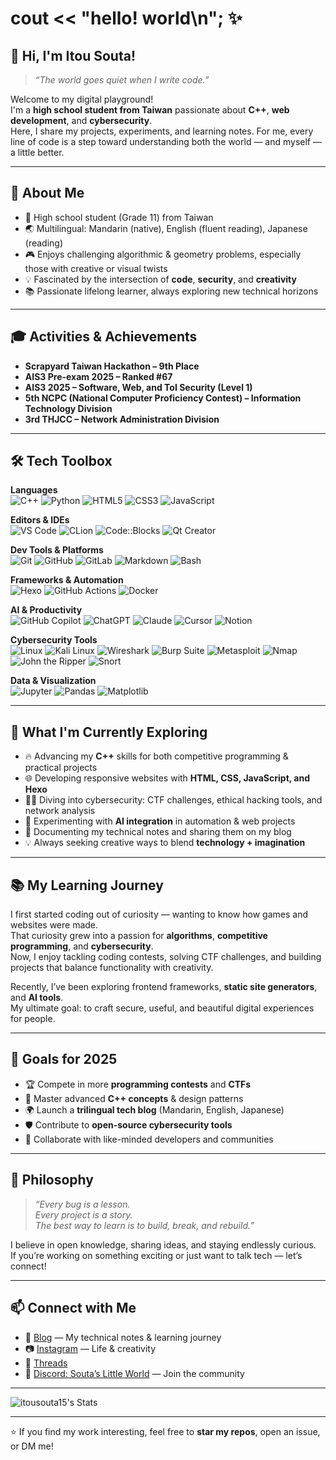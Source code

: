 # cout << "hello! world\n"; ✨
## 👋 Hi, I'm Itou Souta!
> *“The world goes quiet when I write code.”*  

Welcome to my digital playground!  
I'm a **high school student from Taiwan** passionate about **C++**, **web development**, and **cybersecurity**.  
Here, I share my projects, experiments, and learning notes. For me, every line of code is a step toward understanding both the world — and myself — a little better.  

---

## 🌟 About Me
- 🏫 High school student (Grade 11) from Taiwan  
- 🌏 Multilingual: Mandarin (native), English (fluent reading), Japanese (reading)  
- 🎮 Enjoys challenging algorithmic & geometry problems, especially those with creative or visual twists  
- 💡 Fascinated by the intersection of **code**, **security**, and **creativity**  
- 📚 Passionate lifelong learner, always exploring new technical horizons  

---

## 🎓 Activities & Achievements
- **Scrapyard Taiwan Hackathon – 9th Place**  
- **AIS3 Pre-exam 2025 – Ranked #67**  
- **AIS3 2025 – Software, Web, and ToI Security (Level 1)**  
- **5th NCPC (National Computer Proficiency Contest) – Information Technology Division**  
- **3rd THJCC – Network Administration Division**  

---

## 🛠 Tech Toolbox

**Languages**  
![C++](https://img.shields.io/badge/C++-00599C?style=flat&logo=c%2B%2B&logoColor=white)
![Python](https://img.shields.io/badge/Python-3776AB?style=flat&logo=python&logoColor=white)
![HTML5](https://img.shields.io/badge/HTML5-E34F26?style=flat&logo=html5&logoColor=white)
![CSS3](https://img.shields.io/badge/CSS3-1572B6?style=flat&logo=css3&logoColor=white)
![JavaScript](https://img.shields.io/badge/JavaScript-F7DF1E?style=flat&logo=javascript&logoColor=black)

**Editors & IDEs**  
![VS Code](https://img.shields.io/badge/VS%20Code-007ACC?style=flat&logo=visualstudiocode&logoColor=white)
![CLion](https://img.shields.io/badge/CLion-000000?style=flat&logo=clion&logoColor=white)
![Code::Blocks](https://img.shields.io/badge/Code::Blocks-000000?style=flat&logo=codeblocks&logoColor=white)
![Qt Creator](https://img.shields.io/badge/Qt%20Creator-41CD52?style=flat&logo=qt&logoColor=white)

**Dev Tools & Platforms**  
![Git](https://img.shields.io/badge/Git-F05032?style=flat&logo=git&logoColor=white)
![GitHub](https://img.shields.io/badge/GitHub-181717?style=flat&logo=github&logoColor=white)
![GitLab](https://img.shields.io/badge/GitLab-FC6D26?style=flat&logo=gitlab&logoColor=white)
![Markdown](https://img.shields.io/badge/Markdown-000000?style=flat&logo=markdown&logoColor=white)
![Bash](https://img.shields.io/badge/Bash-4EAA25?style=flat&logo=gnubash&logoColor=white)

**Frameworks & Automation**  
![Hexo](https://img.shields.io/badge/Hexo-0E83CD?style=flat&logo=hexo&logoColor=white)
![GitHub Actions](https://img.shields.io/badge/GitHub%20Actions-2088FF?style=flat&logo=githubactions&logoColor=white)
![Docker](https://img.shields.io/badge/Docker-2496ED?style=flat&logo=docker&logoColor=white)

**AI & Productivity**  
![GitHub Copilot](https://img.shields.io/badge/GitHub%20Copilot-181717?style=flat&logo=githubcopilot&logoColor=white)
![ChatGPT](https://img.shields.io/badge/ChatGPT-10A37F?style=flat&logo=openai&logoColor=white)
![Claude](https://img.shields.io/badge/Claude-FFD700?style=flat)
![Cursor](https://img.shields.io/badge/Cursor-000000?style=flat)
![Notion](https://img.shields.io/badge/Notion-000000?style=flat&logo=notion&logoColor=white)

**Cybersecurity Tools**  
![Linux](https://img.shields.io/badge/Linux-FCC624?style=flat&logo=linux&logoColor=black)
![Kali Linux](https://img.shields.io/badge/Kali%20Linux-557C94?style=flat&logo=kalilinux&logoColor=white)
![Wireshark](https://img.shields.io/badge/Wireshark-1679A7?style=flat&logo=wireshark&logoColor=white)
![Burp Suite](https://img.shields.io/badge/Burp%20Suite-FF7139?style=flat&logo=burpsuite&logoColor=white)
![Metasploit](https://img.shields.io/badge/Metasploit-1C3552?style=flat&logo=metasploit&logoColor=white)
![Nmap](https://img.shields.io/badge/Nmap-4682B4?style=flat)
![John the Ripper](https://img.shields.io/badge/John%20the%20Ripper-000000?style=flat)
![Snort](https://img.shields.io/badge/Snort-F80000?style=flat)

**Data & Visualization**  
![Jupyter](https://img.shields.io/badge/Jupyter-F37626?style=flat&logo=jupyter&logoColor=white)
![Pandas](https://img.shields.io/badge/Pandas-150458?style=flat&logo=pandas&logoColor=white)
![Matplotlib](https://img.shields.io/badge/Matplotlib-11557C?style=flat)

---

## 🚀 What I'm Currently Exploring
- 🔥 Advancing my **C++** skills for both competitive programming & practical projects  
- 🌐 Developing responsive websites with **HTML, CSS, JavaScript, and Hexo**  
- 🕵️‍♂️ Diving into cybersecurity: CTF challenges, ethical hacking tools, and network analysis  
- 🤖 Experimenting with **AI integration** in automation & web projects  
- 📝 Documenting my technical notes and sharing them on my blog  
- 💡 Always seeking creative ways to blend **technology + imagination**  

---

## 📚 My Learning Journey
I first started coding out of curiosity — wanting to know how games and websites were made.  
That curiosity grew into a passion for **algorithms**, **competitive programming**, and **cybersecurity**.  
Now, I enjoy tackling coding contests, solving CTF challenges, and building projects that balance functionality with creativity.  

Recently, I’ve been exploring frontend frameworks, **static site generators**, and **AI tools**.  
My ultimate goal: to craft secure, useful, and beautiful digital experiences for people.  

---

## 🎯 Goals for 2025
- 🏆 Compete in more **programming contests** and **CTFs**  
- 📖 Master advanced **C++ concepts** & design patterns  
- 🌍 Launch a **trilingual tech blog** (Mandarin, English, Japanese)  
- 🛡️ Contribute to **open-source cybersecurity tools**  
- 🤝 Collaborate with like-minded developers and communities  

---

## 💬 Philosophy
> *“Every bug is a lesson.  
> Every project is a story.  
> The best way to learn is to build, break, and rebuild.”*  

I believe in open knowledge, sharing ideas, and staying endlessly curious.  
If you’re working on something exciting or just want to talk tech — let’s connect!  

---

## 📫 Connect with Me
- 📝 [Blog](https://itousouta15.github.io) — My technical notes & learning journey  
- 📷 [Instagram](https://www.instagram.com/itou.souta15?igsh=b2tuejdlNWRjczI5) — Life & creativity  
- 🧵 [Threads](https://www.threads.net/@itou.souta15)  
- 💬 [Discord: Souta’s Little World](https://discord.gg/WD6gVTRQWA) — Join the community  

---

![itousouta15's Stats](https://github-readme-stats.vercel.app/api?username=itousouta15&theme=default&show_icons=true&hide_border=true&count_private=true)

---
⭐ If you find my work interesting, feel free to **star my repos**, open an issue, or DM me!

